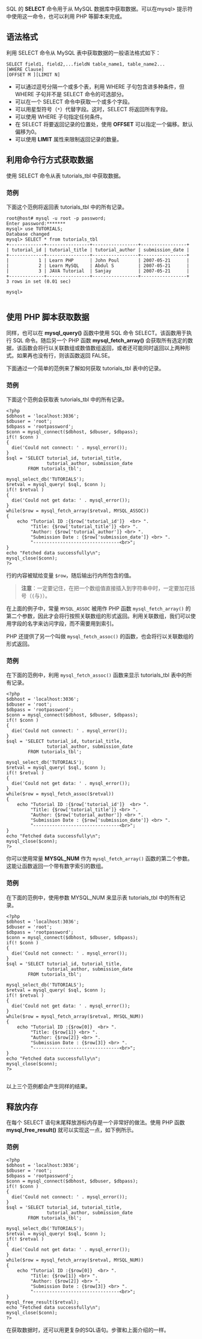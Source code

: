SQL 的 **SELECT** 命令用于从 MySQL 数据库中获取数据。可以在mysql> 提示符中使用这一命令，也可以利用 PHP 等脚本来完成。   

## 语法格式   

利用 SELECT 命令从 MySQL 表中获取数据的一般语法格式如下：  


```  
SELECT field1, field2,...fieldN table_name1, table_name2...  
[WHERE Clause]  
[OFFSET M ][LIMIT N]  
```    

- 可以通过逗号分隔一个或多个表，利用 WHERE 子句包含进多种条件，但 WHERE 子句并不是 SELECT 命令的可选部分。   
- 可以在一个 SELECT 命令中获取一个或多个字段。  
- 可以用星型符号（`*`）代替字段。这时，SELECT 将返回所有字段。  
- 可以使用 WHERE 子句指定任何条件。  
- 在 SELECT 将要返回记录的位置处，使用 **OFFSET** 可以指定一个偏移。默认偏移为0。  
- 可以使用 **LIMIT** 属性来限制返回记录的数量。   


## 利用命令行方式获取数据  

使用 SELECT 命令从表 tutorials_tbl 中获取数据。  

### 范例   

下面这个范例将返回表 tutorials_tbl 中的所有记录。  

```
root@host# mysql -u root -p password;
Enter password:*******
mysql> use TUTORIALS;
Database changed
mysql> SELECT * from tutorials_tbl 
+-------------+----------------+-----------------+-----------------+
| tutorial_id | tutorial_title | tutorial_author | submission_date |
+-------------+----------------+-----------------+-----------------+
|           1 | Learn PHP      | John Poul       | 2007-05-21      |
|           2 | Learn MySQL    | Abdul S         | 2007-05-21      |
|           3 | JAVA Tutorial  | Sanjay          | 2007-05-21      |
+-------------+----------------+-----------------+-----------------+
3 rows in set (0.01 sec)

mysql>
 
```
  
  
## 使用 PHP 脚本获取数据   

同样，也可以在 **mysql_query()** 函数中使用 SQL 命令 SELECT。该函数用于执行 SQL 命令。随后另一个 PHP 函数 **mysql_fetch_array()** 会获取所有选定的数据，该函数会将行以关联数组或数值数组返回，或者还可能同时返回以上两种形式。如果再也没有行，则该函数返回 FALSE。  


下面通过一个简单的范例来了解如何获取 tutorials_tbl 表中的记录。  

### 范例  

下面这个范例会获取表 tutorials_tbl 中的所有记录。

```
<?php
$dbhost = 'localhost:3036';
$dbuser = 'root';
$dbpass = 'rootpassword';
$conn = mysql_connect($dbhost, $dbuser, $dbpass);
if(! $conn )
{
  die('Could not connect: ' . mysql_error());
}
$sql = 'SELECT tutorial_id, tutorial_title, 
               tutorial_author, submission_date
        FROM tutorials_tbl';

mysql_select_db('TUTORIALS');
$retval = mysql_query( $sql, $conn );
if(! $retval )
{
  die('Could not get data: ' . mysql_error());
}
while($row = mysql_fetch_array($retval, MYSQL_ASSOC))
{
    echo "Tutorial ID :{$row['tutorial_id']}  <br> ".
         "Title: {$row['tutorial_title']} <br> ".
         "Author: {$row['tutorial_author']} <br> ".
         "Submission Date : {$row['submission_date']} <br> ".
         "--------------------------------<br>";
} 
echo "Fetched data successfully\n";
mysql_close($conn);
?>

```   


行的内容被赋给变量 `$row`，随后输出行内所包含的值。  

> **注意**：一定要记住，在把一个数组值直接插入到字符串中时，一定要加花括号（`{`与`}`）。   


在上面的例子中，常量 `MYSQL_ASSOC` 被用作 PHP 函数 `mysql_fetch_array()` 的第二个参数，因此才会将行按照关联数组的形式返回。利用关联数组，我们可以使用字段的名字来访问字段，而不需要用到索引。     

PHP 还提供了另一个叫做 `mysql_fetch_assoc()` 的函数，也会将行以关联数组的形式返回。  

### 范例  

在下面的范例中，利用 `mysql_fetch_assoc()` 函数来显示 tutorials_tbl 表中的所有记录。  


```
<?php
$dbhost = 'localhost:3036';
$dbuser = 'root';
$dbpass = 'rootpassword';
$conn = mysql_connect($dbhost, $dbuser, $dbpass);
if(! $conn )
{
  die('Could not connect: ' . mysql_error());
}
$sql = 'SELECT tutorial_id, tutorial_title, 
               tutorial_author, submission_date
        FROM tutorials_tbl';

mysql_select_db('TUTORIALS');
$retval = mysql_query( $sql, $conn );
if(! $retval )
{
  die('Could not get data: ' . mysql_error());
}
while($row = mysql_fetch_assoc($retval))
{
    echo "Tutorial ID :{$row['tutorial_id']}  <br> ".
         "Title: {$row['tutorial_title']} <br> ".
         "Author: {$row['tutorial_author']} <br> ".
         "Submission Date : {$row['submission_date']} <br> ".
         "--------------------------------<br>";
} 
echo "Fetched data successfully\n";
mysql_close($conn);
?>

```  


你可以使用常量 **MYSQL_NUM** 作为 `mysql_fetch_array()` 函数的第二个参数。这能让函数返回一个带有数字索引的数组。   


### 范例   

在下面的范例中，使用参数 MYSQL_NUM 来显示表 tutorials_tbl 中的所有记录。      

```
<?php
$dbhost = 'localhost:3036';
$dbuser = 'root';
$dbpass = 'rootpassword';
$conn = mysql_connect($dbhost, $dbuser, $dbpass);
if(! $conn )
{
  die('Could not connect: ' . mysql_error());
}
$sql = 'SELECT tutorial_id, tutorial_title, 
               tutorial_author, submission_date
        FROM tutorials_tbl';

mysql_select_db('TUTORIALS');
$retval = mysql_query( $sql, $conn );
if(! $retval )
{
  die('Could not get data: ' . mysql_error());
}
while($row = mysql_fetch_array($retval, MYSQL_NUM))
{
    echo "Tutorial ID :{$row[0]}  <br> ".
         "Title: {$row[1]} <br> ".
         "Author: {$row[2]} <br> ".
         "Submission Date : {$row[3]} <br> ".
         "--------------------------------<br>";
}
echo "Fetched data successfully\n";
mysql_close($conn);
?>
  

```

以上三个范例都会产生同样的结果。    

## 释放内存   

在每个 SELECT 语句末尾释放游标内存是一个非常好的做法。使用 PHP 函数 **mysql_free_result()** 就可以实现这一点，如下例所示。  


### 范例   

```
<?php
$dbhost = 'localhost:3036';
$dbuser = 'root';
$dbpass = 'rootpassword';
$conn = mysql_connect($dbhost, $dbuser, $dbpass);
if(! $conn )
{
  die('Could not connect: ' . mysql_error());
}
$sql = 'SELECT tutorial_id, tutorial_title, 
               tutorial_author, submission_date
        FROM tutorials_tbl';

mysql_select_db('TUTORIALS');
$retval = mysql_query( $sql, $conn );
if(! $retval )
{
  die('Could not get data: ' . mysql_error());
}
while($row = mysql_fetch_array($retval, MYSQL_NUM))
{
    echo "Tutorial ID :{$row[0]}  <br> ".
         "Title: {$row[1]} <br> ".
         "Author: {$row[2]} <br> ".
         "Submission Date : {$row[3]} <br> ".
         "--------------------------------<br>";
}
mysql_free_result($retval);
echo "Fetched data successfully\n";
mysql_close($conn);
?>

```

在获取数据时，还可以用更复杂的SQL语句。步骤和上面介绍的一样。   


